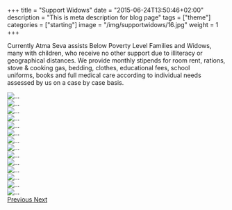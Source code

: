 +++
title = "Support Widows"
date = "2015-06-24T13:50:46+02:00"
description = "This is meta description for blog page"
tags = ["theme"]
categories = ["starting"]
image = "/img/supportwidows/16.jpg"
weight = 1
+++

Currently Atma Seva assists Below Poverty Level Families and Widows, many with children, who receive no other support due to illiteracy or geographical distances. We provide monthly stipends for room rent, rations, stove & cooking gas, bedding, clothes, educational fees, school uniforms, books and full medical care according to individual needs assessed by us on a case by case basis.


<div id="carouselExampleControls" class="carousel slide" data-ride="carousel" >
            <div class="carousel-inner">
              <div class="carousel-item active">
                <img src= "/img/supportwidows/1.jpg" class="d-block w-100" alt="...">
              </div> 
              <div class="carousel-item"> 
                <img src= "/img/supportwidows/3.jpg" class="d-block w-100" alt="...">
              </div>
              <div class="carousel-item"> 
                <img src= "/img/supportwidows/5.jpg" class="d-block w-100" alt="...">
              </div>
              <div class="carousel-item"> 
                <img src= "/img/supportwidows/6.jpg" class="d-block w-100" alt="...">
              </div>
              <div class="carousel-item"> 
                <img src= "/img/supportwidows/7.jpg" class="d-block w-100" alt="...">
              </div>
              <div class="carousel-item"> 
                <img src= "/img/supportwidows/8.jpg" class="d-block w-100" alt="...">
              </div>
              <div class="carousel-item"> 
                <img src= "/img/supportwidows/9.jpg" class="d-block w-100" alt="...">
              </div>
              <div class="carousel-item"> 
                <img src= "/img/supportwidows/10.jpg" class="d-block w-100" alt="...">
              </div>
              <div class="carousel-item"> 
                <img src= "/img/supportwidows/11.jpg" class="d-block w-100" alt="...">
              </div>
              <div class="carousel-item"> 
                <img src= "/img/supportwidows/12.jpg" class="d-block w-100" alt="...">
              </div>
              <div class="carousel-item"> 
                <img src= "/img/supportwidows/13.jpg" class="d-block w-100" alt="...">
              </div>
              <div class="carousel-item"> 
                <img src= "/img/supportwidows/14.jpg" class="d-block w-100" alt="...">
              </div>
              <div class="carousel-item"> 
                <img src= "/img/supportwidows/15.jpg" class="d-block w-100" alt="...">
              </div>
              <div class="carousel-item"> 
                <img src= "/img/supportwidows/16.jpg" class="d-block w-100" alt="...">
              </div>   
            </div><!--end-->
            <a class="carousel-control-prev" href="#carouselExampleControls" role="button" data-slide="prev">
              <span class="carousel-control-prev-icon" aria-hidden="true"></span>
              <span class="sr-only">Previous</span>
            </a>
            <a class="carousel-control-next" href="#carouselExampleControls" role="button" data-slide="next">
              <span class="carousel-control-next-icon" aria-hidden="true"></span>
              <span class="sr-only">Next</span>
            </a>
          </div>

